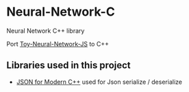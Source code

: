 # Neural-Network-C
Neural Network C++ library

Port [Toy-Neural-Network-JS](https://github.com/CodingTrain/Toy-Neural-Network-JS) to C++

## Libraries used in this project

- [JSON for Modern C++](https://github.com/nlohmann/json) used for Json serialize / deserialize
